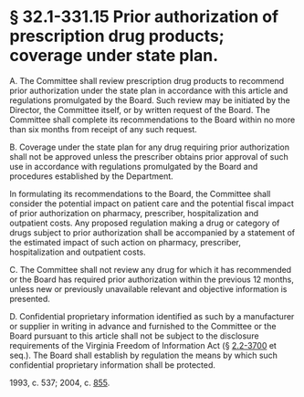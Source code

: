 # § 32.1-331.15 Prior authorization of prescription drug products; coverage under state plan.

<p>A. The Committee shall review prescription drug products to recommend prior authorization under the state plan in accordance with this article and regulations promulgated by the Board. Such review may be initiated by the Director, the Committee itself, or by written request of the Board. The Committee shall complete its recommendations to the Board within no more than six months from receipt of any such request.</p><p>B. Coverage under the state plan for any drug requiring prior authorization shall not be approved unless the prescriber obtains prior approval of such use in accordance with regulations promulgated by the Board and procedures established by the Department.</p><p>In formulating its recommendations to the Board, the Committee shall consider the potential impact on patient care and the potential fiscal impact of prior authorization on pharmacy, prescriber, hospitalization and outpatient costs. Any proposed regulation making a drug or category of drugs subject to prior authorization shall be accompanied by a statement of the estimated impact of such action on pharmacy, prescriber, hospitalization and outpatient costs.</p><p>C. The Committee shall not review any drug for which it has recommended or the Board has required prior authorization within the previous 12 months, unless new or previously unavailable relevant and objective information is presented.</p><p>D. Confidential proprietary information identified as such by a manufacturer or supplier in writing in advance and furnished to the Committee or the Board pursuant to this article shall not be subject to the disclosure requirements of the Virginia Freedom of Information Act (§ <a href='http://law.lis.virginia.gov/vacode/2.2-3700/'>2.2-3700</a> et seq.). The Board shall establish by regulation the means by which such confidential proprietary information shall be protected.</p><p>1993, c. 537; 2004, c. <a href='http://lis.virginia.gov/cgi-bin/legp604.exe?041+ful+CHAP0855'>855</a>.</p>